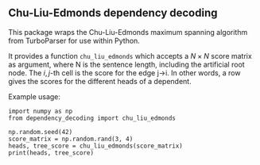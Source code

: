 ## Chu-Liu-Edmonds dependency decoding

This package wraps the Chu-Liu-Edmonds maximum spanning algorithm from TurboParser for use within Python.
 
It provides a function `chu_liu_edmonds` which accepts a $N \times N$ score matrix as argument, where N is the sentence length, including the artificial root node.
The $i,j$-th cell is the score for the edge j->i. In other words, a row gives the scores for the different heads of a dependent. 
 
Example usage:

```
import numpy as np
from dependency_decoding import chu_liu_edmonds

np.random.seed(42)
score_matrix = np.random.rand(3, 4)
heads, tree_score = chu_liu_edmonds(score_matrix)
print(heads, tree_score)
```